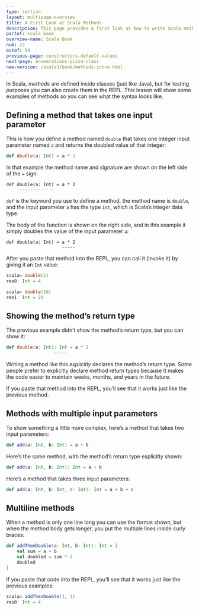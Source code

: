 ```yaml
---
type: section
layout: multipage-overview
title: A First Look at Scala Methods
description: This page provides a first look at how to write Scala methods, including how to test them in the REPL.
partof: scala_book
overview-name: Scala Book
num: 22
outof: 54
previous-page: constructors-default-values
next-page: enumerations-pizza-class
new-version: /scala3/book/methods-intro.html
---
```



In Scala, *methods* are defined inside classes (just like Java), but for testing purposes you can also create them in the REPL. This lesson will show some examples of methods so you can see what the syntax looks like.



## Defining a method that takes one input parameter

This is how you define a method named `double` that takes one integer input parameter named `a` and returns the doubled value of that integer:

```scala
def double(a: Int) = a * 2
```

In that example the method name and signature are shown on the left side of the `=` sign:

    def double(a: Int) = a * 2
        --------------

`def` is the keyword you use to define a method, the method name is `double`, and the input parameter `a` has the type `Int`, which is Scala’s integer data type.

The body of the function is shown on the right side, and in this example it simply doubles the value of the input parameter `a`:

    def double(a: Int) = a * 2
                         -----

After you paste that method into the REPL, you can call it (invoke it) by giving it an `Int` value:

```scala
scala> double(2)
res0: Int = 4

scala> double(10)
res1: Int = 20
```



## Showing the method’s return type

The previous example didn’t show the method’s return type, but you can show it:

```scala
def double(a: Int): Int = a * 2
                  -----
```

Writing a method like this *explicitly* declares the method’s return type. Some people prefer to explicitly declare method return types because it makes the code easier to maintain weeks, months, and years in the future.

If you paste that method into the REPL, you’ll see that it works just like the previous method.



## Methods with multiple input parameters

To show something a little more complex, here’s a method that takes two input parameters:

```scala
def add(a: Int, b: Int) = a + b
```

Here’s the same method, with the method’s return type explicitly shown:

```scala
def add(a: Int, b: Int): Int = a + b
```

Here’s a method that takes three input parameters:

```scala
def add(a: Int, b: Int, c: Int): Int = a + b + c
```



## Multiline methods

When a method is only one line long you can use the format shown, but when the method body gets longer, you put the multiple lines inside curly braces:

```scala
def addThenDouble(a: Int, b: Int): Int = {
    val sum = a + b
    val doubled = sum * 2
    doubled
}
```

If you paste that code into the REPL, you’ll see that it works just like the previous examples:

```scala
scala> addThenDouble(1, 1)
res0: Int = 4
```

